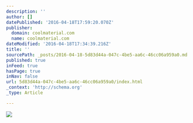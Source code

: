 ```yaml
---
description: ''
author: []
datePublished: '2016-04-18T17:59:20.070Z'
publisher:
  domain: coolmaterial.com
  name: coolmaterial.com
dateModified: '2016-04-18T17:34:39.216Z'
title: ''
sourcePath: _posts/2016-04-18-5d83d44a-047c-4be5-aa6c-46cc06a959a0.md
published: true
inFeed: true
hasPage: true
inNav: false
url: 5d83d44a-047c-4be5-aa6c-46cc06a959a0/index.html
_context: 'http://schema.org'
_type: Article

---
```

![](http://coolmaterial.wpengine.netdna-cdn.com/wp-content/uploads/2012/05/1961-Jaguar-E-Type.jpg)